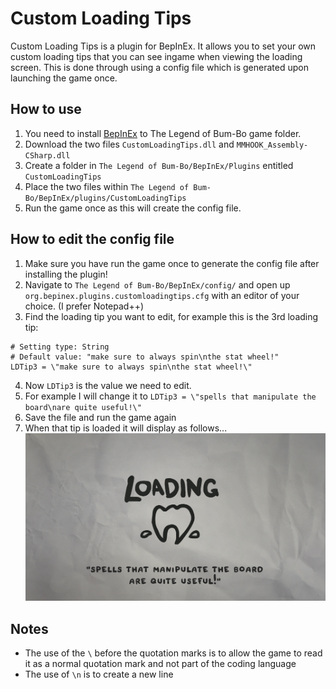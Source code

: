 # Custom Loading Tips

Custom Loading Tips is a plugin for BepInEx. It allows you to set your own custom loading tips that you can see ingame when viewing the loading screen. This is done through using a config file which is generated upon launching the game once.

## How to use

1. You need to install [BepInEx](https://github.com/BepInEx/BepInEx#readme) to The Legend of Bum-Bo game folder.
2. Download the two files `CustomLoadingTips.dll` and `MMHOOK_Assembly-CSharp.dll`
3. Create a folder in `The Legend of Bum-Bo/BepInEx/Plugins` entitled `CustomLoadingTips`
4. Place the two files within ```The Legend of Bum-Bo/BepInEx/plugins/CustomLoadingTips```
5. Run the game once as this will create the config file.

## How to edit the config file

1. Make sure you have run the game once to generate the config file after installing the plugin!
2. Navigate to `The Legend of Bum-Bo/BepInEx/config/` and open up `org.bepinex.plugins.customloadingtips.cfg` with an editor of your choice. (I prefer Notepad++)
3. Find the loading tip you want to edit, for example this is the 3rd loading tip:
```## Loading tip 3 of 12
# Setting type: String
# Default value: "make sure to always spin\nthe stat wheel!"
LDTip3 = \"make sure to always spin\nthe stat wheel!\"
```
4. Now `LDTip3` is the value we need to edit.
5. For example I will change it to `LDTip3 = \"spells that manipulate the board\nare quite useful!\"`
6. Save the file and run the game again
7. When that tip is loaded it will display as follows...
![Loading Tip #3 Example](https://github.com/MattDeDuck/TheLegendOfBumbo/blob/master/CustomLoadingTips/loadtip1.png)

## Notes

- The use of the `\` before the quotation marks is to allow the game to read it as a normal quotation mark and not part of the coding language
- The use of `\n` is to create a new line
